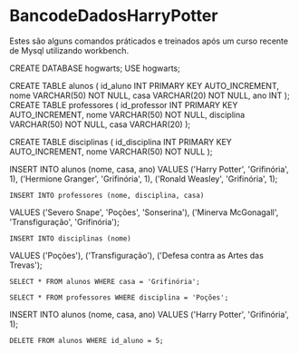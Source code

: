 # BancodeDadosHarryPotter
Estes são alguns comandos práticados e treinados após um curso recente de Mysql utilizando workbench. 


CREATE DATABASE hogwarts;
USE hogwarts;

CREATE TABLE alunos (
    id_aluno INT PRIMARY KEY AUTO_INCREMENT,
    nome VARCHAR(50) NOT NULL,
    casa VARCHAR(20) NOT NULL,
    ano INT
);
CREATE TABLE professores (
    id_professor INT PRIMARY KEY AUTO_INCREMENT,
    nome VARCHAR(50) NOT NULL,
    disciplina VARCHAR(50) NOT NULL,
    casa VARCHAR(20)
);

CREATE TABLE disciplinas (
    id_disciplina INT PRIMARY KEY AUTO_INCREMENT,
    nome VARCHAR(50) NOT NULL
);

INSERT INTO alunos (nome, casa, ano)
VALUES
    ('Harry Potter', 'Grifinória', 1),
    ('Hermione Granger', 'Grifinória', 1),
    ('Ronald Weasley', 'Grifinória', 1);
    
    INSERT INTO professores (nome, disciplina, casa)
VALUES
    ('Severo Snape', 'Poções', 'Sonserina'),
    ('Minerva McGonagall', 'Transfiguração', 'Grifinória');
    
    INSERT INTO disciplinas (nome)
VALUES
    ('Poções'),
    ('Transfiguração'),
    ('Defesa contra as Artes das Trevas');
    
    SELECT * FROM alunos WHERE casa = 'Grifinória';
    
    SELECT * FROM professores WHERE disciplina = 'Poções';
       
INSERT INTO alunos (nome, casa, ano)
VALUES
    ('Harry Potter', 'Grifinória', 1);
    
    DELETE FROM alunos WHERE id_aluno = 5;
